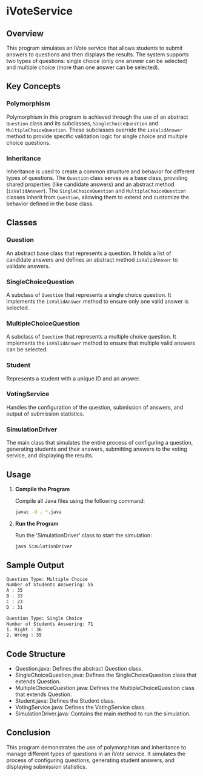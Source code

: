 # iVoteService

## Overview

This program simulates an iVote service that allows students to submit answers to questions and then displays the results. The system supports two types of questions: single choice (only one answer can be selected) and multiple choice (more than one answer can be selected).

## Key Concepts

### Polymorphism

Polymorphism in this program is achieved through the use of an abstract `Question` class and its subclasses, `SingleChoiceQuestion` and `MultipleChoiceQuestion`. These subclasses override the `isValidAnswer` method to provide specific validation logic for single choice and multiple choice questions.

### Inheritance

Inheritance is used to create a common structure and behavior for different types of questions. The `Question` class serves as a base class, providing shared properties (like candidate answers) and an abstract method (`isValidAnswer`). The `SingleChoiceQuestion` and `MultipleChoiceQuestion` classes inherit from `Question`, allowing them to extend and customize the behavior defined in the base class.

## Classes

### Question

An abstract base class that represents a question. It holds a list of candidate answers and defines an abstract method `isValidAnswer` to validate answers.

### SingleChoiceQuestion

A subclass of `Question` that represents a single choice question. It implements the `isValidAnswer` method to ensure only one valid answer is selected.

### MultipleChoiceQuestion

A subclass of `Question` that represents a multiple choice question. It implements the `isValidAnswer` method to ensure that multiple valid answers can be selected.

### Student

Represents a student with a unique ID and an answer.

### VotingService

Handles the configuration of the question, submission of answers, and output of submission statistics.

### SimulationDriver

The main class that simulates the entire process of configuring a question, generating students and their answers, submitting answers to the voting service, and displaying the results.

## Usage

1. **Compile the Program**

   Compile all Java files using the following command:
   ```sh
   javac -d . *.java

2. **Run the Program**

   Run the 'SimulationDriver' class to start the simulation:
   ```sh
   java SimulationDriver
   
  ## Sample Output

  ```sh
  Question Type: Multiple Choice
  Number of Students Answering: 55
  A : 35
  B : 33
  C : 23
  D : 31

  Question Type: Single Choice
  Number of Students Answering: 71
  1. Right : 36
  2. Wrong : 35
   ```

## Code Structure
- Question.java: Defines the abstract Question class.
- SingleChoiceQuestion.java: Defines the SingleChoiceQuestion class that extends Question.
- MultipleChoiceQuestion.java: Defines the MultipleChoiceQuestion class that extends Question.
- Student.java: Defines the Student class.
- VotingService.java: Defines the VotingService class.
- SimulationDriver.java: Contains the main method to run the simulation.
  
## Conclusion
This program demonstrates the use of polymorphism and inheritance to manage different types of questions in an iVote service. It simulates the process of configuring questions, generating student answers, and displaying submission statistics.
